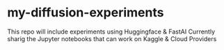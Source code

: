 # my-diffusion-experiments
This repo will include experiments using Huggingface & FastAI
Currently sharig the Jupyter notebooks that can work on Kaggle & Cloud Providers 

